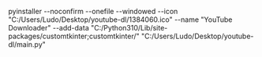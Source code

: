 pyinstaller --noconfirm --onefile --windowed --icon "C:/Users/Ludo/Desktop/youtube-dl/1384060.ico" --name "YouTube Downloader" --add-data "C:/Python310/Lib/site-packages/customtkinter;customtkinter/" "C:/Users/Ludo/Desktop/youtube-dl/main.py"
